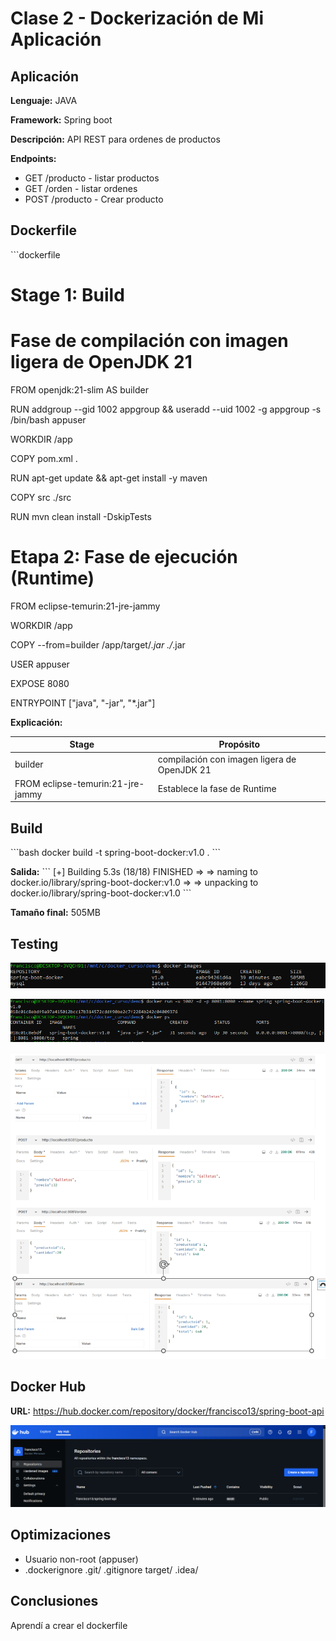 # Clase 2 - Dockerización de Mi Aplicación

## Aplicación

**Lenguaje:** JAVA

**Framework:** Spring boot

**Descripción:** API REST para ordenes de productos

**Endpoints:**
- GET /producto - listar productos
- GET /orden - listar ordenes
- POST /producto - Crear producto

## Dockerfile

\`\`\`dockerfile
# Stage 1: Build
# Fase de compilación con imagen ligera de OpenJDK 21

FROM openjdk:21-slim AS builder

RUN addgroup --gid 1002 appgroup && useradd --uid 1002 -g appgroup -s /bin/bash appuser

WORKDIR /app

COPY pom.xml .

RUN apt-get update && apt-get install -y maven

COPY src ./src

RUN mvn clean install -DskipTests


# Etapa 2: Fase de ejecución (Runtime)

FROM eclipse-temurin:21-jre-jammy

WORKDIR /app

COPY --from=builder /app/target/*.jar ./*.jar

USER appuser

EXPOSE 8080

ENTRYPOINT ["java", "-jar", "*.jar"]

**Explicación:**

| Stage | Propósito |
|-------|-----------|
| builder  | compilación con imagen ligera de OpenJDK 21 |
| FROM eclipse-temurin:21-jre-jammy | Establece la fase de Runtime|


## Build

\`\`\`bash
docker build -t spring-boot-docker:v1.0 .
\`\`\`

**Salida:**
\`\`\`
[+] Building 5.3s (18/18) FINISHED
=> => naming to docker.io/library/spring-boot-docker:v1.0
 => => unpacking to docker.io/library/spring-boot-docker:v1.0
\`\`\`

**Tamaño final:** 505MB

## Testing

![Docker Images](./screenshots/docker-images.PNG)

![Container Running](./screenshots/docker-ps.PNG)

![API Response](./screenshots/endpoints.PNG)

## Docker Hub

**URL:** https://hub.docker.com/repository/docker/francisco13/spring-boot-api

![Docker Hub](screenshots/dockerhub.PNG)

## Optimizaciones

- Usuario non-root (appuser)
- .dockerignore 
.git/
.gitignore
target/
.idea/

## Conclusiones

Aprendí a crear el dockerfile